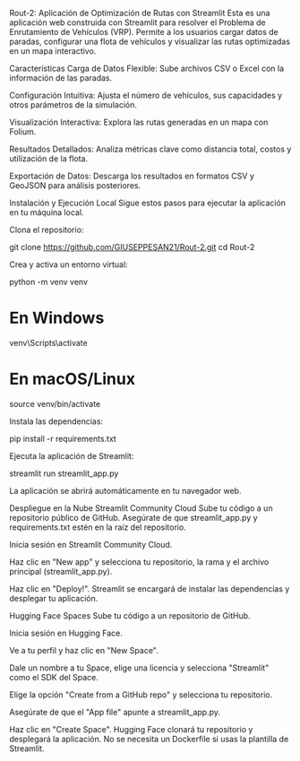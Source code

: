 Rout-2: Aplicación de Optimización de Rutas con Streamlit
Esta es una aplicación web construida con Streamlit para resolver el Problema de Enrutamiento de Vehículos (VRP). Permite a los usuarios cargar datos de paradas, configurar una flota de vehículos y visualizar las rutas optimizadas en un mapa interactivo.

Características
Carga de Datos Flexible: Sube archivos CSV o Excel con la información de las paradas.

Configuración Intuitiva: Ajusta el número de vehículos, sus capacidades y otros parámetros de la simulación.

Visualización Interactiva: Explora las rutas generadas en un mapa con Folium.

Resultados Detallados: Analiza métricas clave como distancia total, costos y utilización de la flota.

Exportación de Datos: Descarga los resultados en formatos CSV y GeoJSON para análisis posteriores.

Instalación y Ejecución Local
Sigue estos pasos para ejecutar la aplicación en tu máquina local.

Clona el repositorio:

git clone https://github.com/GIUSEPPESAN21/Rout-2.git
cd Rout-2

Crea y activa un entorno virtual:

python -m venv venv
# En Windows
venv\Scripts\activate
# En macOS/Linux
source venv/bin/activate

Instala las dependencias:

pip install -r requirements.txt

Ejecuta la aplicación de Streamlit:

streamlit run streamlit_app.py

La aplicación se abrirá automáticamente en tu navegador web.

Despliegue en la Nube
Streamlit Community Cloud
Sube tu código a un repositorio público de GitHub. Asegúrate de que streamlit_app.py y requirements.txt estén en la raíz del repositorio.

Inicia sesión en Streamlit Community Cloud.

Haz clic en "New app" y selecciona tu repositorio, la rama y el archivo principal (streamlit_app.py).

Haz clic en "Deploy!". Streamlit se encargará de instalar las dependencias y desplegar tu aplicación.

Hugging Face Spaces
Sube tu código a un repositorio de GitHub.

Inicia sesión en Hugging Face.

Ve a tu perfil y haz clic en "New Space".

Dale un nombre a tu Space, elige una licencia y selecciona "Streamlit" como el SDK del Space.

Elige la opción "Create from a GitHub repo" y selecciona tu repositorio.

Asegúrate de que el "App file" apunte a streamlit_app.py.

Haz clic en "Create Space". Hugging Face clonará tu repositorio y desplegará la aplicación. No se necesita un Dockerfile si usas la plantilla de Streamlit.
